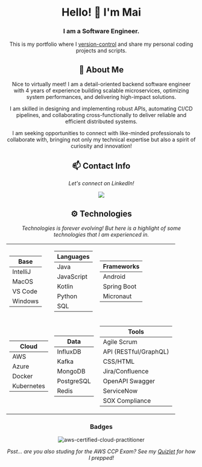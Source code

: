 ﻿<div align="center">
  
# Hello! 👋 I'm Mai
### I am a Software Engineer.

This is my portfolio where I [version-control](https://about.gitlab.com/topics/version-control/) and share my personal coding projects and scripts.

## 💬 About Me
Nice to virtually meet! I am a detail-oriented backend software engineer with 4 years of experience building scalable microservices, optimizing system performances, and delivering high-impact solutions.

I am skilled in designing and implementing robust APIs, automating CI/CD pipelines, and collaborating cross-functionally to deliver reliable and efficient distributed systems.

I am seeking opportunities to connect with like-minded professionals to collaborate with, bringing not only my technical expertise but also a spirit of curiosity and innovation!

## 📫 Contact Info
*Let's connect on LinkedIn!*

<a href="https://www.linkedin.com/in/mai-thao"><img src="https://img.shields.io/badge/LinkedIn-blue?style=for-the-badge&logo=linkedin"></a>

## ⚙️ Technologies
*Technologies is forever evolving! But here is a highlight of some technologies that I am experienced in.*

<table>
<tr><td>

| Base     |
|----------|
| IntelliJ |
| MacOS    |
| VS Code  |
| Windows  |

</td><td>

| Languages  |
|------------|
| Java       |
| JavaScript |
| Kotlin     |
| Python     |
| SQL        |

</td><td>

| Frameworks  |
|-------------|
| Android     |
| Spring Boot |
| Micronaut   |


</td></tr>

<tr><td>

| Cloud      |
|------------|
| AWS        |
| Azure      |
| Docker     |
| Kubernetes |

</td><td>

| Data       |
|------------|
| InfluxDB   |
| Kafka      |
| MongoDB    |
| PostgreSQL |
| Redis      |

</td><td>

| Tools                 |
|-----------------------|
| Agile Scrum           |
| API (RESTful/GraphQL) |
| CSS/HTML              |
| Jira/Confluence       |
| OpenAPI Swagger       |
| ServiceNow            |
| SOX Compliance        |

</d></tr>
</table>

### Badges
![aws-certified-cloud-practitioner](https://github.com/user-attachments/assets/3df9e005-8f0d-478b-813c-a9227464ec77)

_Psst... are you also studing for the AWS CCP Exam? See my [Quizlet](https://quizlet.com/user/m-thao/folders/aws-cloud-practitioner-prep?i=6iud7s&x=1xqt) for how I prepped!_
</div>
